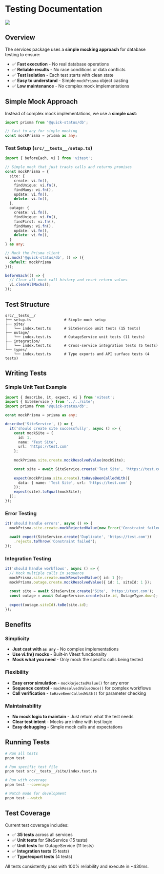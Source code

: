 # Testing Documentation

![](https://i.imgur.com/gt2D7Tp.png)

## Overview

The services package uses a **simple mocking approach** for database testing to ensure:
- ✅ **Fast execution** - No real database operations
- ✅ **Reliable results** - No race conditions or data conflicts  
- ✅ **Test isolation** - Each test starts with clean state
- ✅ **Easy to understand** - Simple `mockPrisma` object casting
- ✅ **Low maintenance** - No complex mock implementations

## Simple Mock Approach

Instead of complex mock implementations, we use a **simple cast**:

```typescript
import prisma from '@quick-status/db';

// Cast to any for simple mocking
const mockPrisma = prisma as any;
```

### Test Setup (`src/__tests__/setup.ts`)

```typescript
import { beforeEach, vi } from 'vitest';

// Simple mock that just tracks calls and returns promises
const mockPrisma = {
  site: {
    create: vi.fn(),
    findUnique: vi.fn(),
    findMany: vi.fn(),
    update: vi.fn(),
    delete: vi.fn(),
  },
  outage: {
    create: vi.fn(),
    findUnique: vi.fn(),
    findFirst: vi.fn(),
    findMany: vi.fn(),
    update: vi.fn(),
    delete: vi.fn(),
  }
} as any;

// Mock the Prisma client
vi.mock('@quick-status/db', () => ({
  default: mockPrisma
}));

beforeEach(() => {
  // Clear all mock call history and reset return values
  vi.clearAllMocks();
});
```

## Test Structure

```
src/__tests__/
├── setup.ts               # Simple mock setup
├── site/
│   └── index.test.ts      # SiteService unit tests (15 tests)
├── outage/
│   └── index.test.ts      # OutageService unit tests (11 tests)
├── integration/
│   └── index.test.ts      # Cross-service integration tests (5 tests)
└── types/
    └── index.test.ts      # Type exports and API surface tests (4 tests)
```

## Writing Tests

### Simple Unit Test Example
```typescript
import { describe, it, expect, vi } from 'vitest';
import { SiteService } from '../../site';
import prisma from '@quick-status/db';

const mockPrisma = prisma as any;

describe('SiteService', () => {
  it('should create site successfully', async () => {
    const mockSite = {
      id: 1,
      name: 'Test Site',
      url: 'https://test.com'
    };
    
    mockPrisma.site.create.mockResolvedValue(mockSite);

    const site = await SiteService.create('Test Site', 'https://test.com');
    
    expect(mockPrisma.site.create).toHaveBeenCalledWith({
      data: { name: 'Test Site', url: 'https://test.com' }
    });
    expect(site).toEqual(mockSite);
  });
});
```

### Error Testing
```typescript
it('should handle errors', async () => {
  mockPrisma.site.create.mockRejectedValue(new Error('Constraint failed'));

  await expect(SiteService.create('Duplicate', 'https://test.com'))
    .rejects.toThrow('Constraint failed');
});
```

### Integration Testing
```typescript
it('should handle workflows', async () => {
  // Mock multiple calls in sequence
  mockPrisma.site.create.mockResolvedValue({ id: 1 });
  mockPrisma.outage.create.mockResolvedValue({ id: 1, siteId: 1 });
  
  const site = await SiteService.create('Site', 'https://test.com');
  const outage = await OutageService.create(site.id, OutageType.down);
  
  expect(outage.siteId).toBe(site.id);
});
```

## Benefits

### Simplicity
- **Just cast with `as any`** - No complex implementations
- **Use vi.fn() mocks** - Built-in Vitest functionality
- **Mock what you need** - Only mock the specific calls being tested

### Flexibility  
- **Easy error simulation** - `mockRejectedValue()` for any error
- **Sequence control** - `mockResolvedValueOnce()` for complex workflows
- **Call verification** - `toHaveBeenCalledWith()` for parameter checking

### Maintainability
- **No mock logic to maintain** - Just return what the test needs
- **Clear test intent** - Mocks are inline with test logic
- **Easy debugging** - Simple mock calls and expectations

## Running Tests

```bash
# Run all tests
pnpm test

# Run specific test file
pnpm test src/__tests__/site/index.test.ts

# Run with coverage
pnpm test --coverage

# Watch mode for development
pnpm test --watch
```

## Test Coverage

Current test coverage includes:
- ✅ **35 tests** across all services
- ✅ **Unit tests** for SiteService (15 tests)
- ✅ **Unit tests** for OutageService (11 tests)
- ✅ **Integration tests** (5 tests)
- ✅ **Type/export tests** (4 tests)

All tests consistently pass with 100% reliability and execute in ~430ms.

